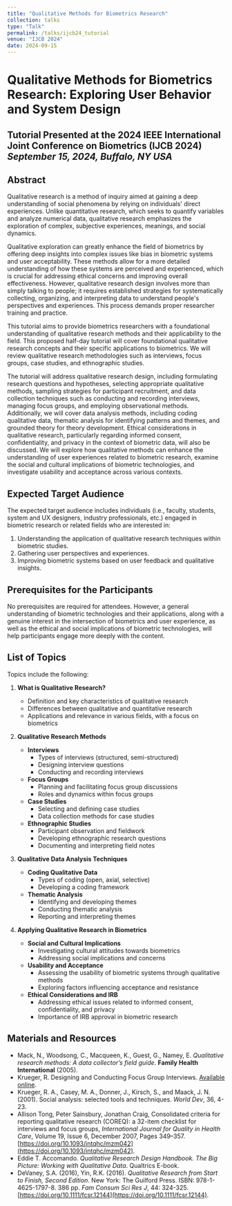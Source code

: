 ```yaml
---
title: "Qualitative Methods for Biometrics Research"
collection: talks
type: "Talk"
permalink: /talks/ijcb24_tutorial
venue: "IJCB 2024"
date: 2024-09-15
---
```


# Qualitative Methods for Biometrics Research: Exploring User Behavior and System Design

**Tutorial Presented at the 2024 IEEE International Joint Conference on Biometrics (IJCB 2024)**  
*September 15, 2024, Buffalo, NY USA*  
---

## Abstract
Qualitative research is a method of inquiry aimed at gaining a deep understanding of social phenomena by relying on individuals' direct experiences. Unlike quantitative research, which seeks to quantify variables and analyze numerical data, qualitative research emphasizes the exploration of complex, subjective experiences, meanings, and social dynamics. 

Qualitative exploration can greatly enhance the field of biometrics by offering deep insights into complex issues like bias in biometric systems and user acceptability. These methods allow for a more detailed understanding of how these systems are perceived and experienced, which is crucial for addressing ethical concerns and improving overall effectiveness. However, qualitative research design involves more than simply talking to people; it requires established strategies for systematically collecting, organizing, and interpreting data to understand people's perspectives and experiences. This process demands proper researcher training and practice.

This tutorial aims to provide biometrics researchers with a foundational understanding of qualitative research methods and their applicability to the field. This proposed half-day tutorial will cover foundational qualitative research concepts and their specific applications to biometrics. We will review qualitative research methodologies such as interviews, focus groups, case studies, and ethnographic studies. 

The tutorial will address qualitative research design, including formulating research questions and hypotheses, selecting appropriate qualitative methods, sampling strategies for participant recruitment, and data collection techniques such as conducting and recording interviews, managing focus groups, and employing observational methods. Additionally, we will cover data analysis methods, including coding qualitative data, thematic analysis for identifying patterns and themes, and grounded theory for theory development. Ethical considerations in qualitative research, particularly regarding informed consent, confidentiality, and privacy in the context of biometric data, will also be discussed. We will explore how qualitative methods can enhance the understanding of user experiences related to biometric research, examine the social and cultural implications of biometric technologies, and investigate usability and acceptance across various contexts.

## Expected Target Audience
The expected target audience includes individuals (i.e., faculty, students, system and UX designers, industry professionals, etc.) engaged in biometric research or related fields who are interested in:

1. Understanding the application of qualitative research techniques within biometric studies.
2. Gathering user perspectives and experiences.
3. Improving biometric systems based on user feedback and qualitative insights.

## Prerequisites for the Participants
No prerequisites are required for attendees. However, a general understanding of biometric technologies and their applications, along with a genuine interest in the intersection of biometrics and user experience, as well as the ethical and social implications of biometric technologies, will help participants engage more deeply with the content.

## List of Topics 
Topics include the following:

1. **What is Qualitative Research?**  
   - Definition and key characteristics of qualitative research
   - Differences between qualitative and quantitative research
   - Applications and relevance in various fields, with a focus on biometrics

2. **Qualitative Research Methods**  
   - **Interviews**
     - Types of interviews (structured, semi-structured)
     - Designing interview questions
     - Conducting and recording interviews
   - **Focus Groups**
     - Planning and facilitating focus group discussions
     - Roles and dynamics within focus groups
   - **Case Studies**
     - Selecting and defining case studies
     - Data collection methods for case studies
   - **Ethnographic Studies**
     - Participant observation and fieldwork
     - Developing ethnographic research questions
     - Documenting and interpreting field notes

3. **Qualitative Data Analysis Techniques**  
   - **Coding Qualitative Data**
     - Types of coding (open, axial, selective)
     - Developing a coding framework
   - **Thematic Analysis**
     - Identifying and developing themes
     - Conducting thematic analysis
     - Reporting and interpreting themes

4. **Applying Qualitative Research in Biometrics**  
   - **Social and Cultural Implications**
     - Investigating cultural attitudes towards biometrics
     - Addressing social implications and concerns
   - **Usability and Acceptance**
     - Assessing the usability of biometric systems through qualitative methods
     - Exploring factors influencing acceptance and resistance
   - **Ethical Considerations and IRB**
     - Addressing ethical issues related to informed consent, confidentiality, and privacy
     - Importance of IRB approval in biometric research

## Materials and Resources

- Mack, N., Woodsong, C., Macqueen, K., Guest, G., Namey, E. _Qualitative research methods: A data collector’s field guide_. **Family Health International** (2005).
- Krueger, R. Designing and Conducting Focus Group Interviews. [Available online](https://www.eiu.edu/ihec/Krueger-FocusGroupInterviews.pdf).
- Krueger, R. A., Casey, M. A., Donner, J., Kirsch, S., and Maack, J. N. (2001). Social analysis: selected tools and techniques. _World Dev_, 36, 4-23.
- Allison Tong, Peter Sainsbury, Jonathan Craig, Consolidated criteria for reporting qualitative research (COREQ): a 32-item checklist for interviews and focus groups, _International Journal for Quality in Health Care_, Volume 19, Issue 6, December 2007, Pages 349–357. [https://doi.org/10.1093/intqhc/mzm042](https://doi.org/10.1093/intqhc/mzm042).
- Eddie T. Accomando. _Qualitative Research Design Handbook. The Big Picture: Working with Qualitative Data_. Qualtrics E-book.
- DeVaney, S.A. (2016), Yin, R.K. (2016). _Qualitative Research from Start to Finish, Second Edition_. New York: The Guilford Press. ISBN: 978-1-4625-1797-8. 386 pp. _Fam Consum Sci Res J_, 44: 324-325. [https://doi.org/10.1111/fcsr.12144](https://doi.org/10.1111/fcsr.12144).
